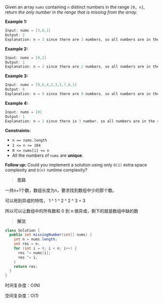 Given an array `nums` containing `n` distinct numbers in the range `[0, n]`, return *the only number in the range that is missing from the array.*

**Example 1:**

```java
Input: nums = [3,0,1]
Output: 2
Explanation: n = 3 since there are 3 numbers, so all numbers are in the range [0,3]. 2 is the missing number in the range since it does not appear in nums.
```

**Example 2:**

```java
Input: nums = [0,1]
Output: 2
Explanation: n = 2 since there are 2 numbers, so all numbers are in the range [0,2]. 2 is the missing number in the range since it does not appear in nums.
```

**Example 3:**

```java
Input: nums = [9,6,4,2,3,5,7,0,1]
Output: 8
Explanation: n = 9 since there are 9 numbers, so all numbers are in the range [0,9]. 8 is the missing number in the range since it does not appear in nums.
```

**Example 4:**

```java
Input: nums = [0]
Output: 1
Explanation: n = 1 since there is 1 number, so all numbers are in the range [0,1]. 1 is the missing number in the range since it does not appear in nums.
```

**Constraints:**

- `n == nums.length`
- `1 <= n <= 104`
- `0 <= nums[i] <= n`
- All the numbers of `nums` are **unique**.

**Follow up:** Could you implement a solution using only `O(1)` extra space complexity and `O(n)` runtime complexity?

> **思路**

一共n+1个数，数组长度为n，要求找到数组中少的那个数。

可以用到异或的特性， 1 ^ 1 ^ 2 ^ 2 ^ 3 = 3

所以可以让数组中的所有数和 0 到 n 做异或，剩下的就是数组中缺的数

> **解法**

```java
class Solution {
  public int missingNumber(int[] nums) {
    int n = nums.length;
    int res = n;
    for (int i = 0; i < n; i++) {
      res ^= nums[i];
      res ^= i;
    }
    return res;
  }
}
```

时间复杂度：O(N)

空间复杂度：O(1)